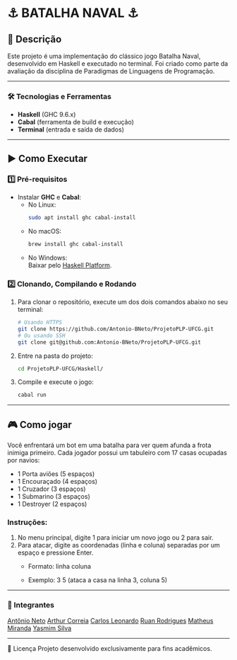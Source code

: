 # ⚓️ BATALHA NAVAL ⚓️

## 📖 Descrição
Este projeto é uma implementação do clássico jogo Batalha Naval, desenvolvido em Haskell e executado no terminal. Foi criado como parte da avaliação da disciplina de Paradigmas de Linguagens de Programação.

---

### 🛠 Tecnologias e Ferramentas
- **Haskell** (GHC 9.6.x)
- **Cabal** (ferramenta de build e execução)
- **Terminal** (entrada e saída de dados)

---

## ▶️ Como Executar

### 1️⃣ Pré-requisitos
- Instalar **GHC** e **Cabal**:
  - No Linux:
    ```bash
    sudo apt install ghc cabal-install
    ```
  - No macOS:
    ```bash
    brew install ghc cabal-install
    ```
  - No Windows:  
    Baixar pelo [Haskell Platform](https://www.haskell.org/platform/).

### 2️⃣ Clonando, Compilando e Rodando

1.  Para clonar o repositório, execute um dos dois comandos abaixo no seu terminal:

    ```bash
    # Usando HTTPS
    git clone https://github.com/Antonio-BNeto/ProjetoPLP-UFCG.git
    # Ou usando SSH
    git clone git@github.com:Antonio-BNeto/ProjetoPLP-UFCG.git
    ```

2. Entre na pasta do projeto:

    ```bash
    cd ProjetoPLP-UFCG/Haskell/
    ```

3. Compile e execute o jogo:

    ```bash
    cabal run
    ```

---

## 🎮 Como jogar
Você enfrentará um bot em uma batalha para ver quem afunda a frota inimiga primeiro. Cada jogador possui um tabuleiro com 17 casas ocupadas por navios:

- 1 Porta aviões (5 espaços)
- 1 Encouraçado (4 espaços)
- 1 Cruzador (3 espaços)
- 1 Submarino (3 espaços)
- 1 Destroyer (2 espaços)

### Instruções:

1. No menu principal, digite 1 para iniciar um novo jogo ou 2 para sair.
2. Para atacar, digite as coordenadas (linha e coluna) separadas por um espaço e pressione Enter.
    - Formato: linha coluna

    - Exemplo: 3 5 (ataca a casa na linha 3, coluna 5)

---

### 👥 Integrantes

[Antônio Neto](https://github.com/Antonio-BNeto)
[Arthur Correia](https://github.com/ArthurCorreiaa)
[Carlos Leonardo](https://github.com/Carlosalvesss)
[Ruan Rodrigues](https://github.com/Ruanrodrigues20)
[Matheus Miranda](https://github.com/matheusmendonca0706)
[Yasmim Silva](https://github.com/yasmim-silva)

---
📜 Licença
Projeto desenvolvido exclusivamente para fins acadêmicos.
